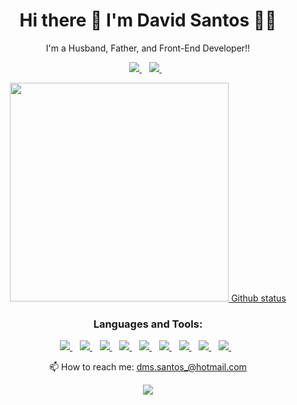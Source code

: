 <h1 align='center'>
  Hi there 👋 I'm David Santos 👨‍💻
</h1>

<p align='center'>
  I'm a Husband, Father, and Front-End Developer!!
</p>

<p align='center'>
  
  <a href="https://www.linkedin.com/in/david-santos-412902161/">
    <img src="https://img.shields.io/badge/linkedin-%230077B5.svg?&style=for-the-badge&logo=linkedin&logoColor=white" />
  </a>&nbsp;&nbsp;
  <a href="https://www.instagram.com/devcode21/">
    <img src="https://img.shields.io/badge/instagram-%23E4405F.svg?&style=for-the-badge&logo=instagram&logoColor=white" />        
  </a>&nbsp;&nbsp;
  
</p>

<p align='center'>
  <a href="#"><img src="" width="350"> Github status</a>
</p>

<h3 align='center'>
  Languages and Tools:
</h3>

<p align='center'>
  <a href="#">
    <img src="https://img.shields.io/badge/WINDOWS-0078D6?logo=Windows&logoColor=white" />
  </a>&nbsp;&nbsp;
  <a href="#">
    <img src="https://img.shields.io/badge/LINUX-FCC624?logo=Linux&logoColor=black" />
  </a>&nbsp;&nbsp;
  <a href="#">
    <img src="https://img.shields.io/badge/VS Code-007ACC?logo=visual%20studio%20code&logoColor=white" />
  </a>&nbsp;&nbsp;
  <a href="#">
    <img src="https://img.shields.io/badge/GIT-F05032?logo=Git&logoColor=white" />
  </a>&nbsp;&nbsp;
  <a href="#">
    <img src="https://img.shields.io/badge/GitHub-181717?logo=GitHub&logoColor=white" />
  </a>&nbsp;&nbsp;
  <a href="#">
    <img src="https://img.shields.io/badge/HTML5-E34F26?logo=HTML5&logoColor=white" />
  </a>&nbsp;&nbsp;
  <a href="#">
    <img src="https://img.shields.io/badge/CSS3-1572B6?logo=CSS3&logoColor=white" />
  </a>&nbsp;&nbsp;
  <a href="#">
    <img src="https://img.shields.io/badge/JavaScript-F7DF1E?logo=JavaScript&logoColor=black" />
  </a>&nbsp;&nbsp;
  <a href="#">
    <img src="https://img.shields.io/badge/ReactJS-61DAFB?logo=React&logoColor=black" />
  </a>&nbsp;&nbsp;
</p>

<p align='center'>
  📫 How to reach me: <a href='mailto:dms.santos_@hotmail.com'>dms.santos_@hotmail.com</a>
</p>

<p align='center'>
  <a href="#"><img src="https://badges.pufler.dev/visits/dmssantos/dmssantos"></a>
</p>
